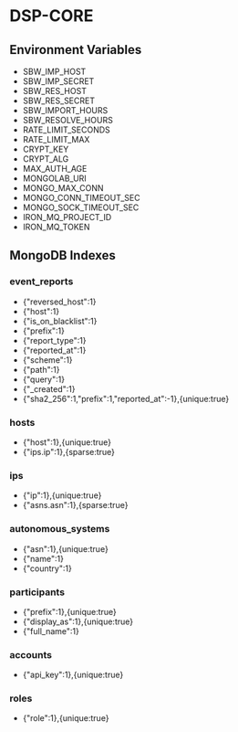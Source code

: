 # DSP-CORE

## Environment Variables
* SBW_IMP_HOST
* SBW_IMP_SECRET
* SBW_RES_HOST
* SBW_RES_SECRET
* SBW_IMPORT_HOURS
* SBW_RESOLVE_HOURS
* RATE_LIMIT_SECONDS
* RATE_LIMIT_MAX
* CRYPT_KEY
* CRYPT_ALG
* MAX_AUTH_AGE
* MONGOLAB_URI
* MONGO_MAX_CONN
* MONGO_CONN_TIMEOUT_SEC
* MONGO_SOCK_TIMEOUT_SEC
* IRON_MQ_PROJECT_ID
* IRON_MQ_TOKEN

## MongoDB Indexes
### event_reports
* {"reversed_host":1}
* {"host":1}
* {"is_on_blacklist":1}
* {"prefix":1}
* {"report_type":1}
* {"reported_at":1}
* {"scheme":1}
* {"path":1}
* {"query":1}
* {"_created":1}
* {"sha2_256":1,"prefix":1,"reported_at":-1},{unique:true}

### hosts
* {"host":1},{unique:true}
* {"ips.ip":1},{sparse:true}

### ips
* {"ip":1},{unique:true}
* {"asns.asn":1},{sparse:true}

### autonomous_systems
* {"asn":1},{unique:true}
* {"name":1}
* {"country":1}

### participants
* {"prefix":1},{unique:true}
* {"display_as":1},{unique:true}
* {"full_name":1}

### accounts
* {"api_key":1},{unique:true}

### roles
* {"role":1},{unique:true}
